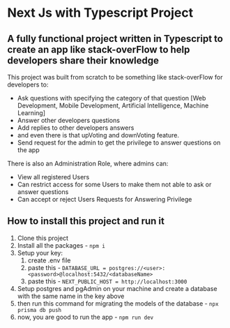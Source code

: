 # Next Js with Typescript Project

## A fully functional project written in Typescript to create an app like stack-overFlow to help developers share their knowledge

This project was built from scratch to be something like stack-overFlow for developers to:

- Ask questions with specifying the category of that question [Web Development, Mobile Development, Artificial Intelligence, Machine Learning]
- Answer other developers questions
- Add replies to other developers answers
- and even there is that upVoting and downVoting feature.
- Send request for the admin to get the privilege to answer questions on the app

There is also an Administration Role, where admins can:

- View all registered Users
- Can restrict access for some Users to make them not able to ask or answer questions
- Can accept or reject Users Requests for Answering Privilege

## How to install this project and run it

1. Clone this project
2. Install all the packages - `npm i`
3. Setup your key:
   1. create .env file
   2. paste this - `DATABASE_URL = postgres://<user>:<password>@localhost:5432/<databaseName>`
   3. paste this - `NEXT_PUBLIC_HOST = http://localhost:3000`
4. Setup postgres and pgAdmin on your machine and create a database with the same name in the key above
5. then run this command for migrating the models of the database - `npx prisma db push`
6. now, you are good to run the app - `npm run dev`
